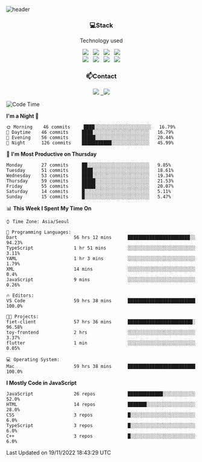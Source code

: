 ![header](https://capsule-render.vercel.app/api?type=waving&color=gradient&height=200&text=Che-ri&fontAlign=70&fontAlignY=40&animation=twinkling)

<h3 align="center">💻Stack</h3>
<p align="center">Technology used</p>
<div align="center"><img src="https://img.shields.io/badge/HTML5-e74c3c?style=flat-square&logo=HTML5&logoColor=white"></img> &nbsp <img src="https://img.shields.io/badge/CSS3-0A84FF?style=flat-square&logo=CSS3&logoColor=white"></img> &nbsp <img src="https://img.shields.io/badge/tailwind%2Dcss-06B6D4?style=flat-square&logo=tailwindcss&logoColor=white"/></a> &nbsp <img src="https://img.shields.io/badge/styled%2Dcomponents-DB7093?style=flat-square&logo=styled%2Dcomponents&logoColor=white"/></a>
<br><img src="https://img.shields.io/badge/JavaScript-FFCD11?style=flat-square&logo=JavaScript&logoColor=white"></img> &nbsp <img src="https://img.shields.io/badge/React-00BCF6?style=flat-square&logo=React&logoColor=white"></img> &nbsp <img src="https://img.shields.io/badge/Redux-764ABC?style=flat-square&logo=Redux&logoColor=white"/> &nbsp <img src="https://img.shields.io/badge/Zustand-582D3E?style=flat-square&logo=Zustand&logoColor=white"/></a></div> 

<h3 align="center">📫Contact</h3>
<div align="center"><a href="https://cheri.tistory.com/"><img src="https://img.shields.io/badge/Cheri-AD29B6?style=flat-square&logo=Tidal&logoColor=white"/></a> <a href="rnjs1135@gmail.com"> &nbsp <img src="https://img.shields.io/badge/Gmail-EA4335?style=flat-square&logo=Gmail&logoColor=white"/></a></div>

<!--START_SECTION:waka-->
![Code Time](http://img.shields.io/badge/Code%20Time-1%2C797%20hrs%2033%20mins-blue)

**I'm a Night 🦉** 

```text
🌞 Morning    46 commits     ████░░░░░░░░░░░░░░░░░░░░░   16.79% 
🌆 Daytime    46 commits     ████░░░░░░░░░░░░░░░░░░░░░   16.79% 
🌃 Evening    56 commits     █████░░░░░░░░░░░░░░░░░░░░   20.44% 
🌙 Night      126 commits    ███████████░░░░░░░░░░░░░░   45.99%

```
📅 **I'm Most Productive on Thursday** 

```text
Monday       27 commits     ██░░░░░░░░░░░░░░░░░░░░░░░   9.85% 
Tuesday      51 commits     ████░░░░░░░░░░░░░░░░░░░░░   18.61% 
Wednesday    53 commits     ████░░░░░░░░░░░░░░░░░░░░░   19.34% 
Thursday     59 commits     █████░░░░░░░░░░░░░░░░░░░░   21.53% 
Friday       55 commits     █████░░░░░░░░░░░░░░░░░░░░   20.07% 
Saturday     14 commits     █░░░░░░░░░░░░░░░░░░░░░░░░   5.11% 
Sunday       15 commits     █░░░░░░░░░░░░░░░░░░░░░░░░   5.47%

```


📊 **This Week I Spent My Time On** 

```text
⌚︎ Time Zone: Asia/Seoul

💬 Programming Languages: 
Dart                     56 hrs 12 mins      ███████████████████████░░   94.23% 
TypeScript               1 hr 51 mins        ░░░░░░░░░░░░░░░░░░░░░░░░░   3.11% 
YAML                     1 hr 3 mins         ░░░░░░░░░░░░░░░░░░░░░░░░░   1.79% 
XML                      14 mins             ░░░░░░░░░░░░░░░░░░░░░░░░░   0.4% 
JavaScript               9 mins              ░░░░░░░░░░░░░░░░░░░░░░░░░   0.26%

🔥 Editors: 
VS Code                  59 hrs 38 mins      █████████████████████████   100.0%

🐱‍💻 Projects: 
fiet-client              57 hrs 36 mins      ████████████████████████░   96.58% 
toy-frontend             2 hrs               ░░░░░░░░░░░░░░░░░░░░░░░░░   3.37% 
flutter                  1 min               ░░░░░░░░░░░░░░░░░░░░░░░░░   0.05%

💻 Operating System: 
Mac                      59 hrs 38 mins      █████████████████████████   100.0%

```

**I Mostly Code in JavaScript** 

```text
JavaScript               26 repos            █████████████░░░░░░░░░░░░   52.0% 
HTML                     14 repos            ███████░░░░░░░░░░░░░░░░░░   28.0% 
CSS                      3 repos             █░░░░░░░░░░░░░░░░░░░░░░░░   6.0% 
TypeScript               3 repos             █░░░░░░░░░░░░░░░░░░░░░░░░   6.0% 
C++                      3 repos             █░░░░░░░░░░░░░░░░░░░░░░░░   6.0%

```



 Last Updated on 19/11/2022 18:43:29 UTC
<!--END_SECTION:waka-->
